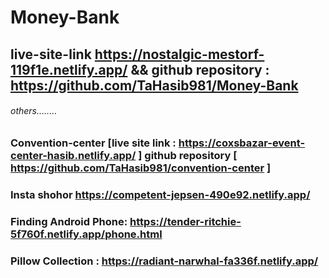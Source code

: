 # Money-Bank
## live-site-link https://nostalgic-mestorf-119f1e.netlify.app/ && github repository : https://github.com/TaHasib981/Money-Bank
###### others........
### Convention-center [live site link : https://coxsbazar-event-center-hasib.netlify.app/ ] github repository [ https://github.com/TaHasib981/convention-center ]
### Insta shohor https://competent-jepsen-490e92.netlify.app/
### Finding Android Phone: https://tender-ritchie-5f760f.netlify.app/phone.html
### Pillow Collection :  https://radiant-narwhal-fa336f.netlify.app/
